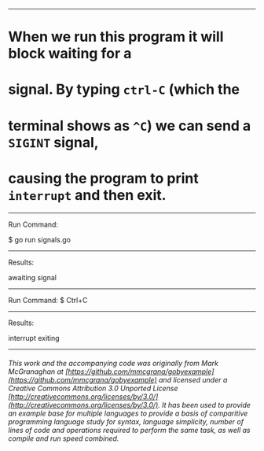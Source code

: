 

_______________________________________________________________________________
# When we run this program it will block waiting for a
# signal. By typing `ctrl-C` (which the
# terminal shows as `^C`) we can send a `SIGINT` signal,
# causing the program to print `interrupt` and then exit.

_______________________________________________________________________________
Run Command:

$ go run signals.go

_______________________________________________________________________________
Results:

awaiting signal

_______________________________________________________________________________
Run Command:
$ Ctrl+C

_______________________________________________________________________________
Results:

interrupt
exiting

___

###### This work and the accompanying code was originally from Mark McGranaghan at [https://github.com/mmcgrana/gobyexample](https://github.com/mmcgrana/gobyexample) and licensed under a Creative Commons Attribution 3.0 Unported License [http://creativecommons.org/licenses/by/3.0/](http://creativecommons.org/licenses/by/3.0/). It has been used to provide an example base for multiple languages to provide a basis of comparitive programming language study for syntax, language simplicity, number of lines of code and operations required to perform the same task, as well as compile and run speed combined.